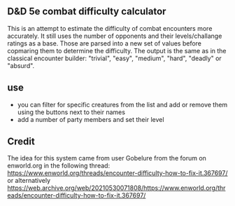 ## D&D 5e combat difficulty calculator
This is an attempt to estimate the difficulty of combat encounters more accurately. It still uses the number of opponents and their levels/challange ratings as a base. Those are parsed into a new set of values before copmaring them to determine the difficulty.
The output is the same as in the classical encounter builder: "trivial", "easy", "medium", "hard", "deadly" or "absurd".

## use
- you can filter for specific creatures from the list and add or remove them using the buttons next to their names
- add a number of party members and set their level

## Credit
The idea for this system came from user Gobelure from the forum on enworld.org in the following thread:
https://www.enworld.org/threads/encounter-difficulty-how-to-fix-it.367697/
or alternatively
https://web.archive.org/web/20210530071808/https://www.enworld.org/threads/encounter-difficulty-how-to-fix-it.367697/